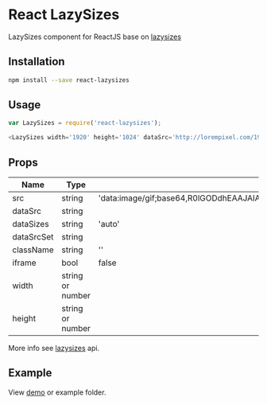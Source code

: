 # React LazySizes

LazySizes component for ReactJS base on [lazysizes](https://github.com/aFarkas/lazysizes)

## Installation

```bash
npm install --save react-lazysizes
```

## Usage

```js
var LazySizes = require('react-lazysizes');

<LazySizes width='1920' height='1024' dataSrc='http://lorempixel.com/1920/1024/sports/1'/>
```

## Props

| Name | Type | Default |
|------|------|---------|
| src | string | 'data:image/gif;base64,R0lGODdhEAAJAIAAAMLCwsLCwiwAAAAAEAAJAAACCoSPqcvtD6OclBUAOw==' |
| dataSrc | string | |
| dataSizes | string | 'auto' |
| dataSrcSet | string |  |
| className | string | '' |
| iframe | bool | false |
| width | string or number | |
| height | string or number |  |

More info see [lazysizes](https://github.com/aFarkas/lazysizes) api.

## Example

View [demo](http://vn38minhtran.github.io/react-lazysizes) or example folder.

